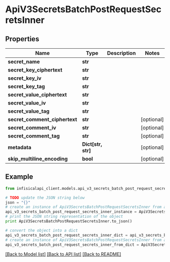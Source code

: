 # ApiV3SecretsBatchPostRequestSecretsInner


## Properties
Name | Type | Description | Notes
------------ | ------------- | ------------- | -------------
**secret_name** | **str** |  | 
**secret_key_ciphertext** | **str** |  | 
**secret_key_iv** | **str** |  | 
**secret_key_tag** | **str** |  | 
**secret_value_ciphertext** | **str** |  | 
**secret_value_iv** | **str** |  | 
**secret_value_tag** | **str** |  | 
**secret_comment_ciphertext** | **str** |  | [optional] 
**secret_comment_iv** | **str** |  | [optional] 
**secret_comment_tag** | **str** |  | [optional] 
**metadata** | **Dict[str, str]** |  | [optional] 
**skip_multiline_encoding** | **bool** |  | [optional] 

## Example

```python
from infisicalapi_client.models.api_v3_secrets_batch_post_request_secrets_inner import ApiV3SecretsBatchPostRequestSecretsInner

# TODO update the JSON string below
json = "{}"
# create an instance of ApiV3SecretsBatchPostRequestSecretsInner from a JSON string
api_v3_secrets_batch_post_request_secrets_inner_instance = ApiV3SecretsBatchPostRequestSecretsInner.from_json(json)
# print the JSON string representation of the object
print ApiV3SecretsBatchPostRequestSecretsInner.to_json()

# convert the object into a dict
api_v3_secrets_batch_post_request_secrets_inner_dict = api_v3_secrets_batch_post_request_secrets_inner_instance.to_dict()
# create an instance of ApiV3SecretsBatchPostRequestSecretsInner from a dict
api_v3_secrets_batch_post_request_secrets_inner_from_dict = ApiV3SecretsBatchPostRequestSecretsInner.from_dict(api_v3_secrets_batch_post_request_secrets_inner_dict)
```
[[Back to Model list]](../README.md#documentation-for-models) [[Back to API list]](../README.md#documentation-for-api-endpoints) [[Back to README]](../README.md)



